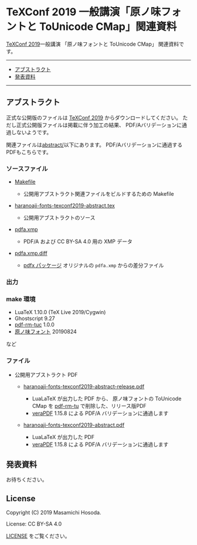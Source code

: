 <!-- -*- coding: utf-8 -*- -->
# TeXConf 2019 一般講演「原ノ味フォントと ToUnicode CMap」関連資料

[TeXConf 2019](https://texconf2019.tumblr.com/)一般講演
「原ノ味フォントと ToUnicode CMap」
関連資料です。

---

* [アブストラクト](#アブストラクト)
* [発表資料](#発表資料)

---

## アブストラクト

正式な公開版のファイルは [TeXConf 2019](https://texconf2019.tumblr.com/)
からダウンロードしてください。
ただし正式公開版ファイルは掲載に伴う加工の結果、
PDF/Aバリデーションに通過しないようです。

関連ファイルは[abstract/](./abstract/)以下にあります。
PDF/Aバリデーションに通過するPDFもこちらです。

### ソースファイル

* [Makefile
](./abstract/Makefile)

    - 公開用アブストラクト関連ファイルをビルドするための Makefile

* [haranoaji-fonts-texconf2019-abstract.tex
](./abstract/haranoaji-fonts-texconf2019-abstract.tex)

    - 公開用アブストラクトのソース

* [pdfa.xmp
](./abstract/pdfa.xmp)

    - PDF/A および CC BY-SA 4.0 用の XMP データ

* [pdfa.xmp.diff
](./abstract/pdfa.xmp.diff)

    - [pdfx パッケージ](https://ctan.org/pkg/pdfx)
      オリジナルの `pdfa.xmp` からの差分ファイル

### 出力

### make 環境

* LuaTeX 1.10.0 (TeX Live 2019/Cygwin)
* Ghostscript 9.27
* [pdf-rm-tuc](https://github.com/trueroad/pdf-rm-tuc) 1.0.0
* [原ノ味フォント](https://github.com/trueroad/HaranoAjiFonts) 20190824

など

### ファイル

* 公開用アブストラクト PDF

    + [haranoaji-fonts-texconf2019-abstract-release.pdf
](./abstract/haranoaji-fonts-texconf2019-abstract-release.pdf)

        - LuaLaTeX が出力した PDF から、
          原ノ味フォントの ToUnicode CMap を
          [pdf-rm-tu](https://github.com/trueroad/pdf-rm-tuc)
          で削除した、リリース版PDF
        - [veraPDF](https://verapdf.org/) 1.15.8 による
          PDF/A バリデーションに通過します

    + [haranoaji-fonts-texconf2019-abstract.pdf
](./abstract/haranoaji-fonts-texconf2019-abstract.pdf)

        - LuaLaTeX が出力した PDF
        - [veraPDF](https://verapdf.org/) 1.15.8 による
          PDF/A バリデーションに通過します

## 発表資料

お待ちください。

## License

Copyright (C) 2019 Masamichi Hosoda.

License: CC BY-SA 4.0

[LICENSE](./LICENSE) をご覧ください。
